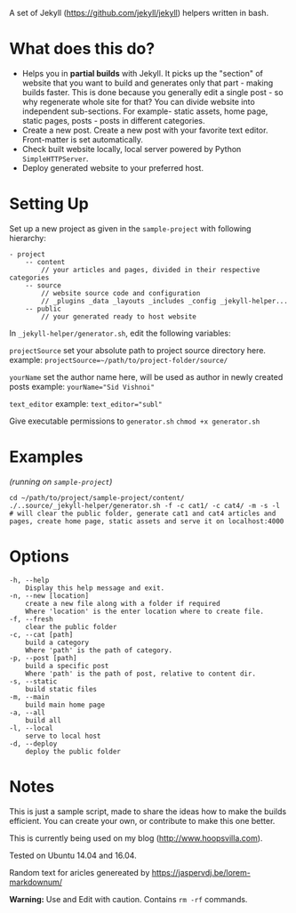A set of Jekyll (https://github.com/jekyll/jekyll) helpers written in bash.

What does this do?
===========

- Helps you in **partial builds** with Jekyll. It picks up the "section" of website that you want to build and generates only that part - making builds faster. This is done because you generally edit a single post - so why regenerate whole site for that?
You can divide website into independent sub-sections. For example- static assets, home page, static pages, posts - posts in different categories.
- Create a new post. Create a new post with your favorite text editor. Front-matter is set automatically.
- Check built website locally, local server powered by Python `SimpleHTTPServer`.
- Deploy generated website to your preferred host.

Setting Up
=========
Set up a new project as given in the `sample-project` with following hierarchy:
```
- project
    -- content
	    // your articles and pages, divided in their respective categories
    -- source
	    // website source code and configuration
	    // _plugins _data _layouts _includes _config _jekyll-helper...
    -- public
	    // your generated ready to host website
```
In `_jekyll-helper/generator.sh`, edit the following variables:

`projectSource`
	 set your absolute path to project source directory here.
	 example: `projectSource=~/path/to/project-folder/source/`
	 
`yourName`
set the author name here, will be used as author in newly created posts
example: `yourName="Sid Vishnoi"`

`text_editor`
example: `text_editor="subl"`


Give executable permissions to `generator.sh`
`chmod +x generator.sh`

Examples
====
_(running on `sample-project`)_
```
cd ~/path/to/project/sample-project/content/
./..source/_jekyll-helper/generator.sh -f -c cat1/ -c cat4/ -m -s -l
# will clear the public folder, generate cat1 and cat4 articles and pages, create home page, static assets and serve it on localhost:4000 
```
Options
=========
	-h, --help
		Display this help message and exit.
	-n, --new [location]
		create a new file along with a folder if required
		Where 'location' is the enter location where to create file.
	-f, --fresh
		clear the public folder
	-c, --cat [path]
		build a category
		Where 'path' is the path of category.
	-p, --post [path]
		build a specific post
		Where 'path' is the path of post, relative to content dir.
	-s, --static
		build static files
	-m, --main
		build main home page
	-a, --all
		build all
	-l, --local
		serve to local host
	-d, --deploy
		deploy the public folder


Notes
===
This is just a sample script, made to share the ideas how to make the builds efficient. You can create your own, or contribute to make this one better.

This is currently being used on my blog (http://www.hoopsvilla.com).

Tested on Ubuntu 14.04 and 16.04.

Random text for aricles genereated by https://jaspervdj.be/lorem-markdownum/

**Warning:** Use and Edit with caution. Contains `rm -rf` commands.

